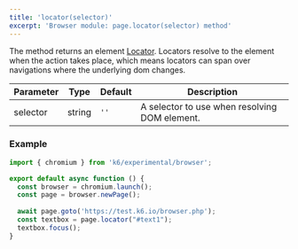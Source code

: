 ```yaml
---
title: 'locator(selector)'
excerpt: 'Browser module: page.locator(selector) method'
---
```


The method returns an element [Locator](/javascript-api/k6-experimental/browser/locator/). Locators resolve to the element when the action takes place, which means locators can span over navigations where the underlying dom changes.


| Parameter       | Type   | Default | Description                                                                                                                                                                                                                           |
|-----------------|--------|---------|---------------------------------------------------------------------------------------------------------------------------------------------------------------------------------------------------------------------------------------|
| selector        | string  | `''`    |  A selector to use when resolving DOM element.                                                                                                               |


### Example

<CodeGroup labels={[]}>

```javascript
import { chromium } from 'k6/experimental/browser';

export default async function () {
  const browser = chromium.launch();
  const page = browser.newPage();
  
  await page.goto('https://test.k6.io/browser.php');
  const textbox = page.locator("#text1");
  textbox.focus();
}
```

</CodeGroup>